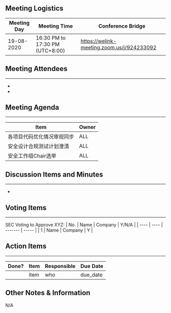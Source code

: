 ## Meeting Logistics

| Meeting Day | Meeting Time                    | Conference Bridge                          |
| ----------- | ------------------------------- | ------------------------------------------ |
| 19-08-2020  | 16:30 PM to 17:30 PM (UTC+8:00) | https://welink-meeting.zoom.us/j/924233092 |

## Meeting Attendees
** **
- 
- 



## Meeting Agenda
** **
| Item                               | Owner  |
| ---------------------------------- | ------ |
| 各项目代码优化情况审视同步            | ALL    |
| 安全设计合规测试计划澄清              | ALL    |
| 安全工作组Chair选举                  | ALL    |


## Discussion Items and Minutes
** **
- 


## Voting Items
** **
SEC Voting to Approve XYZ:
| No.  | Name | Company | Y/N/A |
| ---- | ---- | ------- | ----- |
| 1    | Name | Company | Y     |

## Action Items
** **
| Done? | Item | Responsible | Due Date |
| ----- | ---- | ----------- | -------- |
|       | item | who         | due_date |

## Other Notes & Information
N/A
